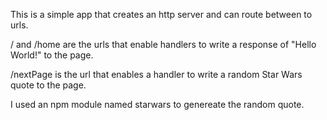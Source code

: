 This is a simple app that creates an http server and can route between to urls.

/ and /home are the urls that enable handlers to write a response of "Hello World!"
to the page.

/nextPage is the url that enables a handler to write a random Star Wars quote to the page.


I used an npm module named starwars to genereate the random quote.